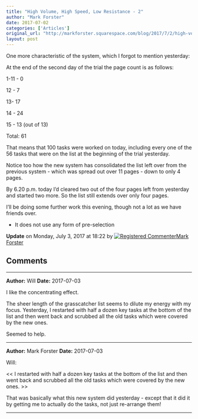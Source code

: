 ```yaml
---
title: "High Volume, High Speed, Low Resistance - 2"
author: "Mark Forster"
date: 2017-07-02
categories: ['Articles']
original_url: "http://markforster.squarespace.com/blog/2017/7/2/high-volume-high-speed-low-resistance-2.html"
layout: post
---
```


One more characteristic of the system, which I forgot to mention yesterday:

At the end of the second day of the trial the page count is as follows:

1-11 - 0

12 - 7

13- 17

14 - 24

15 - 13 (out of 13)

Total: 61

That means that 100 tasks were worked on today, including every one of the 56 tasks that were on the list at the beginning of the trial yesterday.

Notice too how the new system has consolidated the list left over from the previous system - which was spread out over 11 pages - down to only 4 pages.

By 6.20 p.m. today I’d cleared two out of the four pages left from yesterday and started two more. So the list still extends over only four pages.

I’ll be doing some further work this evening, though not a lot as we have friends over.

- It does not use any form of pre-selection

**Update** on Monday, July 3, 2017 at 18:22 by
[![Registered Commenter](/universal/images/transparent.png "Registered Commenter")Mark Forster](/member/markforster "Registered Commenter")


## Comments

---

**Author:** Will
**Date:** 2017-07-03

I like the concentrating effect.   
  
The sheer length of the grasscatcher list seems to dilute my energy with my focus. Yesterday, I restarted with half a dozen key tasks at the bottom of the list and then went back and scrubbed all the old tasks which were covered by the new ones.   
  
Seemed to help.

---

**Author:** Mark Forster
**Date:** 2017-07-03

Will:  
  
<< I restarted with half a dozen key tasks at the bottom of the list and then went back and scrubbed all the old tasks which were covered by the new ones. >>  
  
That was basically what this new system did yesterday - except that it did it by getting me to actually do the tasks, not just re-arrange them!

---
